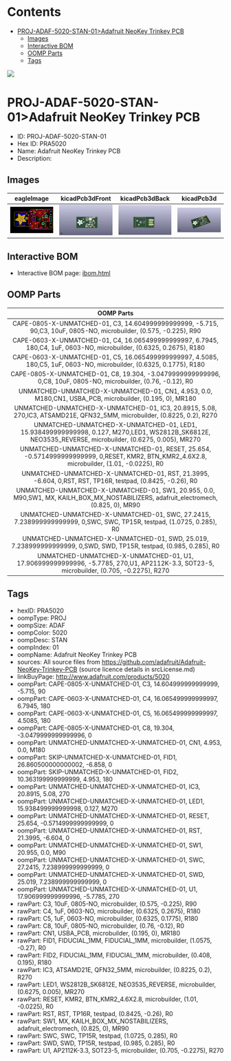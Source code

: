 



Contents
========

* [PROJ-ADAF-5020-STAN-01>Adafruit NeoKey Trinkey PCB](#proj-adaf-5020-stan-01adafruit-neokey-trinkey-pcb)
	* [Images](#images)
	* [Interactive BOM](#interactive-bom)
	* [OOMP Parts](#oomp-parts)
	* [Tags](#tags)
  
![][im]
# PROJ-ADAF-5020-STAN-01>Adafruit NeoKey Trinkey PCB

- ID: PROJ-ADAF-5020-STAN-01
- Hex ID: PRA5020
- Name: Adafruit NeoKey Trinkey PCB
- Description: 

## Images
  
  

|eagleImage|kicadPcb3dFront|kicadPcb3dBack|kicadPcb3d|
| :---: | :---: | :---: | :---: |
|[![eagleImage](eagleImage_140.png)](eagleImage_600.png)|[![kicadPcb3dFront](kicadPcb3dFront_140.png)](kicadPcb3dFront_600.png)|[![kicadPcb3dBack](kicadPcb3dBack_140.png)](kicadPcb3dBack_600.png)|[![kicadPcb3d](kicadPcb3d_140.png)](kicadPcb3d_600.png)|

## Interactive BOM

- Interactive BOM page: [ibom.html](kicad/bom/ibom.html)

## OOMP Parts
  

|OOMP Parts|
| :---: |
|CAPE-0805-X-UNMATCHED-01, C3, 14.604999999999999, -5.715, 90,C3, 10uF, 0805-NO, microbuilder, (0.575, -0.225), R90|
|CAPE-0603-X-UNMATCHED-01, C4, 16.065499999999997, 6.7945, 180,C4, 1uF, 0603-NO, microbuilder, (0.6325, 0.2675), R180|
|CAPE-0603-X-UNMATCHED-01, C5, 16.065499999999997, 4.5085, 180,C5, 1uF, 0603-NO, microbuilder, (0.6325, 0.1775), R180|
|CAPE-0805-X-UNMATCHED-01, C8, 19.304, -3.0479999999999996, 0,C8, 10uF, 0805-NO, microbuilder, (0.76, -0.12), R0|
|UNMATCHED-UNMATCHED-X-UNMATCHED-01, CN1, 4.953, 0.0, M180,CN1, USBA_PCB, microbuilder, (0.195, 0), MR180|
|UNMATCHED-UNMATCHED-X-UNMATCHED-01, IC3, 20.8915, 5.08, 270,IC3, ATSAMD21E, QFN32_5MM, microbuilder, (0.8225, 0.2), R270|
|UNMATCHED-UNMATCHED-X-UNMATCHED-01, LED1, 15.938499999999998, 0.127, M270,LED1, WS2812B_SK6812E, NEO3535_REVERSE, microbuilder, (0.6275, 0.005), MR270|
|UNMATCHED-UNMATCHED-X-UNMATCHED-01, RESET, 25.654, -0.5714999999999999, 0,RESET, KMR2, BTN_KMR2_4.6X2.8, microbuilder, (1.01, -0.0225), R0|
|UNMATCHED-UNMATCHED-X-UNMATCHED-01, RST, 21.3995, -6.604, 0,RST, RST, TP16R, testpad, (0.8425, -0.26), R0|
|UNMATCHED-UNMATCHED-X-UNMATCHED-01, SW1, 20.955, 0.0, M90,SW1, MX, KAILH_BOX_MX_NOSTABILIZERS, adafruit_electromech, (0.825, 0), MR90|
|UNMATCHED-UNMATCHED-X-UNMATCHED-01, SWC, 27.2415, 7.238999999999999, 0,SWC, SWC, TP15R, testpad, (1.0725, 0.285), R0|
|UNMATCHED-UNMATCHED-X-UNMATCHED-01, SWD, 25.019, 7.238999999999999, 0,SWD, SWD, TP15R, testpad, (0.985, 0.285), R0|
|UNMATCHED-UNMATCHED-X-UNMATCHED-01, U1, 17.906999999999996, -5.7785, 270,U1, AP2112K-3.3, SOT23-5, microbuilder, (0.705, -0.2275), R270|

## Tags

- hexID: PRA5020
- oompType: PROJ
- oompSize: ADAF
- oompColor: 5020
- oompDesc: STAN
- oompIndex: 01
- oompName: Adafruit NeoKey Trinkey PCB
- sources: All source files from https://github.com/adafruit/Adafruit-NeoKey-Trinkey-PCB (source licence details in srcLicense.md)
- linkBuyPage: http://www.adafruit.com/products/5020
- oompPart: CAPE-0805-X-UNMATCHED-01, C3, 14.604999999999999, -5.715, 90
- oompPart: CAPE-0603-X-UNMATCHED-01, C4, 16.065499999999997, 6.7945, 180
- oompPart: CAPE-0603-X-UNMATCHED-01, C5, 16.065499999999997, 4.5085, 180
- oompPart: CAPE-0805-X-UNMATCHED-01, C8, 19.304, -3.0479999999999996, 0
- oompPart: UNMATCHED-UNMATCHED-X-UNMATCHED-01, CN1, 4.953, 0.0, M180
- oompPart: SKIP-UNMATCHED-X-UNMATCHED-01, FID1, 26.860500000000002, -6.858, 0
- oompPart: SKIP-UNMATCHED-X-UNMATCHED-01, FID2, 10.363199999999999, 4.953, 180
- oompPart: UNMATCHED-UNMATCHED-X-UNMATCHED-01, IC3, 20.8915, 5.08, 270
- oompPart: UNMATCHED-UNMATCHED-X-UNMATCHED-01, LED1, 15.938499999999998, 0.127, M270
- oompPart: UNMATCHED-UNMATCHED-X-UNMATCHED-01, RESET, 25.654, -0.5714999999999999, 0
- oompPart: UNMATCHED-UNMATCHED-X-UNMATCHED-01, RST, 21.3995, -6.604, 0
- oompPart: UNMATCHED-UNMATCHED-X-UNMATCHED-01, SW1, 20.955, 0.0, M90
- oompPart: UNMATCHED-UNMATCHED-X-UNMATCHED-01, SWC, 27.2415, 7.238999999999999, 0
- oompPart: UNMATCHED-UNMATCHED-X-UNMATCHED-01, SWD, 25.019, 7.238999999999999, 0
- oompPart: UNMATCHED-UNMATCHED-X-UNMATCHED-01, U1, 17.906999999999996, -5.7785, 270
- rawPart: C3, 10uF, 0805-NO, microbuilder, (0.575, -0.225), R90
- rawPart: C4, 1uF, 0603-NO, microbuilder, (0.6325, 0.2675), R180
- rawPart: C5, 1uF, 0603-NO, microbuilder, (0.6325, 0.1775), R180
- rawPart: C8, 10uF, 0805-NO, microbuilder, (0.76, -0.12), R0
- rawPart: CN1, USBA_PCB, microbuilder, (0.195, 0), MR180
- rawPart: FID1, FIDUCIAL_1MM, FIDUCIAL_1MM, microbuilder, (1.0575, -0.27), R0
- rawPart: FID2, FIDUCIAL_1MM, FIDUCIAL_1MM, microbuilder, (0.408, 0.195), R180
- rawPart: IC3, ATSAMD21E, QFN32_5MM, microbuilder, (0.8225, 0.2), R270
- rawPart: LED1, WS2812B_SK6812E, NEO3535_REVERSE, microbuilder, (0.6275, 0.005), MR270
- rawPart: RESET, KMR2, BTN_KMR2_4.6X2.8, microbuilder, (1.01, -0.0225), R0
- rawPart: RST, RST, TP16R, testpad, (0.8425, -0.26), R0
- rawPart: SW1, MX, KAILH_BOX_MX_NOSTABILIZERS, adafruit_electromech, (0.825, 0), MR90
- rawPart: SWC, SWC, TP15R, testpad, (1.0725, 0.285), R0
- rawPart: SWD, SWD, TP15R, testpad, (0.985, 0.285), R0
- rawPart: U1, AP2112K-3.3, SOT23-5, microbuilder, (0.705, -0.2275), R270



[im]: kicadPcb3d_450.png
